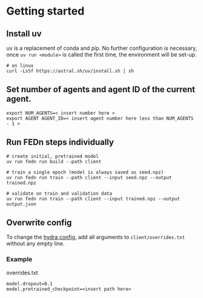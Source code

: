 # Getting started

## Install uv

uv is a replacement of conda and pip.
No further configuration is necessary, once ```uv run <module>``` is called the first time, the environment will be set-up. 

```
# on linux
curl -LsSf https://astral.sh/uv/install.sh | sh
```

## Set number of agents and agent ID of the current agent.

```
export NUM_AGENTS=< insert number here >
export AGENT AGENT_ID=< insert agent number here less than NUM_AGENTS - 1 >
```

## Run FEDn steps individually

```
# create initial, pretrained model
uv run fedn run build --path client

# train a single epoch (model is always saved as seed.npz)
uv run fedn run train --path client --input seed.npz --output trained.npz

# validate on train and validation data
uv run fedn run train --path client --input trained.npz --output output.json

```

## Overwrite config

To change the [hydra config](https://hydra.cc/docs/intro/), add all arguments to ```client/overrides.txt``` without any empty line. 
 
 ### Example

overrides.txt
 ```
 model.dropout=0.1
 model.pretrained_checkpoint=<insert path here>
 ```

